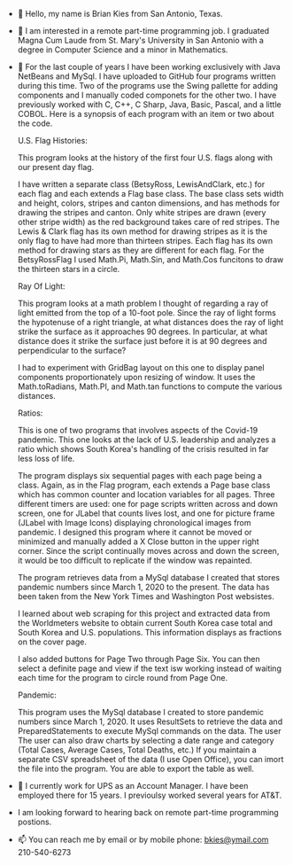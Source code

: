 - 👋 Hello, my name is Brian Kies from San Antonio, Texas.
- 👀 I am interested in a remote part-time programming job. I graduated Magna Cum Laude 
     from St. Mary's University in San Antonio with a degree in Computer Science
     and a minor in Mathematics.
- 🌱 For the last couple of years I have been working exclusively with Java NetBeans and MySql. I have uploaded to GitHub four programs written during this time. Two of the          programs use the Swing pallette for adding components and I manually coded componets for the other two. I have previously worked with C, C++, C Sharp, Java, Basic, Pascal,      and a little COBOL.
     Here is a synopsis of each program with an item or two about the code.
     
     U.S. Flag Histories:
     
     This program looks at the history of the first four U.S. flags along with our present day flag.
     
     I have written a separate class (BetsyRoss, LewisAndClark, etc.) for each flag and each extends a Flag base class. The base class sets width and height, 
     colors, stripes and canton dimensions, and has methods for drawing the stripes and canton. Only white stripes are drawn (every other stripe width) 
     as the red background takes care of red stripes. The Lewis & Clark flag has its own method for drawing stripes as it is the only flag to have had
     more than thirteen stripes. Each flag has its own method for drawing stars as they are different for each flag. For the BetsyRossFlag I used Math.Pi,
     Math.Sin, and Math.Cos funcitons to draw the thirteen stars in a circle.
     
     Ray Of Light: 
     
     This program looks at a math problem I thought of regarding a ray of light emitted from the top of a 10-foot pole. Since the ray of light forms the hypotenuse 
     of a right triangle, at what distances does the ray of light strike the surface as it approaches 90 degrees. In particular, at what distance does it strike the
     surface just before it is at 90 degrees and perpendicular to the surface?
     
     I had to experiment with GridBag layout on this one to display panel components proportionately upon resizing of window. It uses the Math.toRadians, Math.PI,
     and Math.tan functions to compute the various distances. 
     
     Ratios:
     
     This is one of two programs that involves aspects of the Covid-19 pandemic. This one looks at the lack of U.S. leadership and analyzes a ratio which shows
     South Korea's handling of the crisis resulted in far less loss of life.
     
     The program displays six sequential pages with each page being a class. Again, as in the Flag program, each extends a Page base class which has common counter and 
     location variables for all pages. Three different timers are used: one for page scripts written across and down screen, one for JLabel that counts lives lost, and 
     one for picture frame (JLabel with Image Icons) displaying chronological images from pandemic. I designed this program where it cannot be moved or minimized and
     manually added a X Close button in the upper right corner. Since the script continually moves across and down the screen, it would be too difficult to replicate
     if the window was repainted. 
     
     The program retrieves data from a MySql database I created that stores pandemic numbers since March 1, 2020 to the present. The data has been taken from the
     New York Times and Washington Post websistes. 
     
     I learned about web scraping for this project and extracted data from the Worldmeters website to obtain current South Korea case total and South Korea and
     U.S. populations. This information displays as fractions on the cover page.
     
     I also added buttons for Page Two through Page Six. You can then select a definite page and view if the text isw working instead of waiting each time 
     for the program to circle round from Page One.
     
     Pandemic:
     
     This program uses the MySql database I created to store pandemic numbers since March 1, 2020. It uses ResultSets to retrieve the data and PreparedStatements to
     execute MySql commands on the data. The user The user can also draw charts by selecting a date range and category (Total Cases, Average Cases, Total Deaths, etc.) If you
     maintain a separate CSV spreadsheet of the data (I use Open Office), you can imort the file into the program. You are able to export the table as well. 
     
- 💞️ I currently work for UPS as an Account Manager. I have been employed there for 15 years. I previoulsy worked several years for AT&T. 
- I am looking forward to hearing back on remote part-time programming postions. 
- 📫 You can reach me by email or by mobile phone:  bkies@ymail.com   210-540-6273

<!---
bkies23/bkies23 is a ✨ special ✨ repository because its `README.md` (this file) appears on your GitHub profile.
You can click the Preview link to take a look at your changes.
--->
